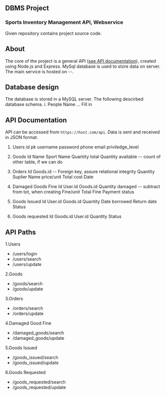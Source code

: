 ## DBMS Project
### Sports Inventory Management API, Webservice

Given repository contains project source code.

## About
The core of the project is a general API ([see API documentation](###API-DOCUMENTATION)), created using Node.js and Express. MySql database is used to store data on server. The main service is hosted on --.

## Database design
The database is stored in a MySQL server. The following descirbed database schema.
i. People
  Name ... Fill in


## API Documentation

API can be accessed from `https://host.com/api`. Data is sent and received in JSON format.


1. Users
id pk
username
password
phone
email
priviledge_level

2. Goods
Id
Name
Sport Name
Quantity total
Quantity available  -- count of other table, if we can do

3. Orders
Id
Goods.id  -- Foreign key, assure relational integrity
Quantity
Suplier Name
price/unit
Total cost
Date

4. Damaged Goods Fine
Id
User.id
Goods.id
Quantity damaged  -- subtract from tot, when creating
Fine/unit
Total Fine
Payment status

5. Goods Issued
Id
User.id
Goods.id
Quantity
Date borrowed
Return date
Status

6. Goods requested
Id
Goods.id
User.id
Quantity
Status

## API Paths
1.Users
* /users/login
* /users/search
* /users/update

2.Goods
* /goods/search
* /goods/update

3.Orders
* /orders/search
* /orders/update

4.Damaged Good Fine
* /damaged_goods/search
* /damaged_goods/update

5.Goods Issued
* /goods_issued/search
* /goods_issued/update

6.Goods Requested
* /goods_requested/search
* /goods_requested/update


